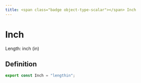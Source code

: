 ```yaml
---
title: <span class="badge object-type-scalar"></span> Inch
---
```

# <span class="badge object-type-scalar"></span> Inch

Length: inch (in)

## Definition

```typescript
export const Inch = "lengthin";

```
